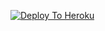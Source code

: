[![Deploy To Heroku](https://www.herokucdn.com/deploy/button.svg)](https://heroku.com/deploy?template=https://github.com/CrazyMindd/Pw-downloader-test.git)
